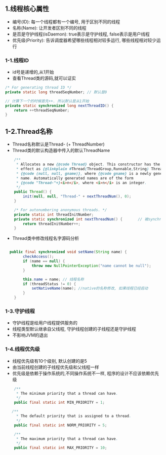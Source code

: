 ## 1.线程核心属性

- 编号(ID): 每一个线程都有一个编号, 用于区别不同的线程
- 名称(Name): 让开发者区别不同的线程
- 是否是守护线程(isDaemon): true表示是守护线程, false表示是用户线程
- 优先级(Priority): 告诉调度器希望哪些线程相对较多运行, 哪些线程相对较少运行

### 1-1.线程ID

- id号是递增的,从1开始
- 查看Thread类的源码,就可以证实

```java
/* For generating thread ID */
private static long threadSeqNumber; // 默认是0

// 计算下一个的时候首先++. 所以默认是从1开始
private static synchronized long nextThreadID() {
    return ++threadSeqNumber;
}
```



## 1-2.Thread名称

- Thread名称默认是Thread- (+ ThreadNumber)
- Thread类的默认构造器中传入的默认ThreadName

```java
    /**
     * Allocates a new {@code Thread} object. This constructor has the same
     * effect as {@linkplain #Thread(ThreadGroup,Runnable,String) Thread}
     * {@code (null, null, gname)}, where {@code gname} is a newly generated
     * name. Automatically generated names are of the form
     * {@code "Thread-"+}<i>n</i>, where <i>n</i> is an integer.
     */
    public Thread() {
        init(null, null, "Thread-" + nextThreadNum(), 0);
    }

    /* For autonumbering anonymous threads. */
    private static int threadInitNumber;
    private static synchronized int nextThreadNum() {  		// 被synchronized修饰, 不会有并发问题
        return threadInitNumber++;
    }
```

- Thread类中修改线程名字源码分析

```java

  public final synchronized void setName(String name) {
        checkAccess();
        if (name == null) {
            throw new NullPointerException("name cannot be null");
        }

        this.name = name; // 线程名称
        if (threadStatus != 0) {
            setNativeName(name); //native的名称修改, 如果线程已经启动
        }
    }
```



### 1-3.守护线程

- 守护线程是给用户线程提供服务的
- 线程类型默认继承自父线程, 守护线程创建的子线程还是守护线程
- 不影响JVM的退出

### 1-4.线程优先级

- 线程优先级有10个级别, 默认创建的是5
- 由当前线程创建的子线程优先级和父线程一样
- 优先级是依赖于操作系统的,不同操作系统不一样, 程序的设计不应该依赖优先级

```java
    /**
     * The minimum priority that a thread can have.
     */
    public final static int MIN_PRIORITY = 1;

   /**
     * The default priority that is assigned to a thread.
     */
    public final static int NORM_PRIORITY = 5;

    /**
     * The maximum priority that a thread can have.
     */
    public final static int MAX_PRIORITY = 10;
```

